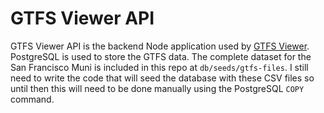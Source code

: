 # GTFS Viewer API

GTFS Viewer API is the backend Node application used by [GTFS Viewer](https://github.com/kurtishouser/gtfs-viewer). PostgreSQL is used to store the GTFS data. The complete dataset for the San Francisco Muni is included in this repo at ```db/seeds/gtfs-files```. I still need to write the code that will seed the database with these CSV files so until then this will need to be done manually using the PostgreSQL ```COPY``` command.
